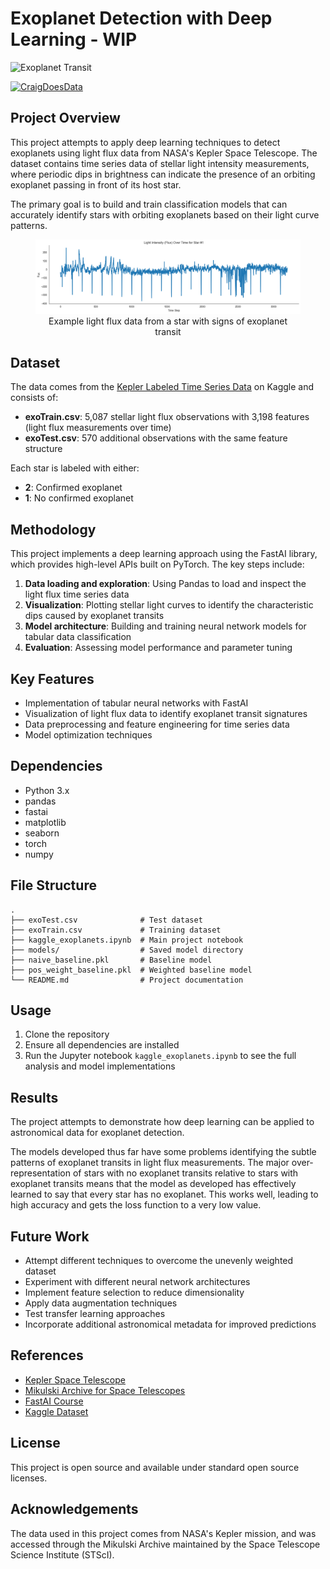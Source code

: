 # Exoplanet Detection with Deep Learning - WIP

![Exoplanet Transit](https://exoplanets.nasa.gov/system/resources/detail_files/697_StarShade_transit.gif)

[![CraigDoesData][logo]][link]

[logo]: https://github.com/thecraigd/Python_SQL/raw/master/img/logo.png
[link]: https://www.craigdoesdata.com/

## Project Overview

This project attempts to apply deep learning techniques to detect exoplanets using light flux data from NASA's Kepler Space Telescope. The dataset contains time series data of stellar light intensity measurements, where periodic dips in brightness can indicate the presence of an orbiting exoplanet passing in front of its host star.

The primary goal is to build and train classification models that can accurately identify stars with orbiting exoplanets based on their light curve patterns.

<figure style="text-align: center">
  <img src="img/light_flux_star1.png" alt="Light Flux Star">
  <figcaption>Example light flux data from a star with signs of exoplanet transit</figcaption>
</figure>

## Dataset

The data comes from the [Kepler Labeled Time Series Data](https://www.kaggle.com/datasets/keplersmachines/kepler-labelled-time-series-data) on Kaggle and consists of:

- **exoTrain.csv**: 5,087 stellar light flux observations with 3,198 features (light flux measurements over time)
- **exoTest.csv**: 570 additional observations with the same feature structure

Each star is labeled with either:
- **2**: Confirmed exoplanet
- **1**: No confirmed exoplanet

## Methodology

This project implements a deep learning approach using the FastAI library, which provides high-level APIs built on PyTorch. The key steps include:

1. **Data loading and exploration**: Using Pandas to load and inspect the light flux time series data
2. **Visualization**: Plotting stellar light curves to identify the characteristic dips caused by exoplanet transits
3. **Model architecture**: Building and training neural network models for tabular data classification
4. **Evaluation**: Assessing model performance and parameter tuning

## Key Features

- Implementation of tabular neural networks with FastAI
- Visualization of light flux data to identify exoplanet transit signatures
- Data preprocessing and feature engineering for time series data
- Model optimization techniques

## Dependencies

- Python 3.x
- pandas
- fastai
- matplotlib
- seaborn
- torch
- numpy

## File Structure

```
.
├── exoTest.csv              # Test dataset
├── exoTrain.csv             # Training dataset 
├── kaggle_exoplanets.ipynb  # Main project notebook
├── models/                  # Saved model directory
├── naive_baseline.pkl       # Baseline model
├── pos_weight_baseline.pkl  # Weighted baseline model
└── README.md                # Project documentation
```

## Usage

1. Clone the repository
2. Ensure all dependencies are installed
3. Run the Jupyter notebook `kaggle_exoplanets.ipynb` to see the full analysis and model implementations

## Results

The project attempts to demonstrate how deep learning can be applied to astronomical data for exoplanet detection. 

The models developed thus far have some problems identifying the subtle patterns of exoplanet transits in light flux measurements. The major over-representation of stars with no exoplanet transits relative to stars with exoplanet transits means that the model as developed has effectively learned to say that every star has no exoplanet. This works well, leading to high accuracy and gets the loss function to a very low value.

## Future Work

- Attempt different techniques to overcome the unevenly weighted dataset
- Experiment with different neural network architectures
- Implement feature selection to reduce dimensionality
- Apply data augmentation techniques
- Test transfer learning approaches
- Incorporate additional astronomical metadata for improved predictions

## References

- [Kepler Space Telescope](https://www.nasa.gov/mission_pages/kepler/main/index.html)
- [Mikulski Archive for Space Telescopes](https://archive.stsci.edu/missions-and-data/k2)
- [FastAI Course](https://course.fast.ai/)
- [Kaggle Dataset](https://www.kaggle.com/datasets/keplersmachines/kepler-labelled-time-series-data)

## License

This project is open source and available under standard open source licenses.

## Acknowledgements

The data used in this project comes from NASA's Kepler mission, and was accessed through the Mikulski Archive maintained by the Space Telescope Science Institute (STScI).
